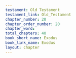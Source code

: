 ```yaml
---
testament: Old Testament
testament_link: Old_Testament
chapter_number: 20
chapter_order_number: 20
chapter_word: 
total_chapters: 40
book_short_name: Exodus
book_link_name: Exodus
layout: chapter
---
```

